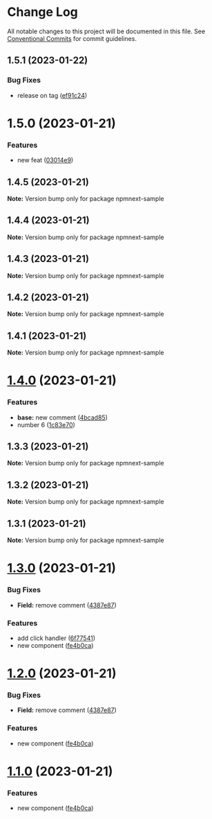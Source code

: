 # Change Log

All notable changes to this project will be documented in this file.
See [Conventional Commits](https://conventionalcommits.org) for commit guidelines.

## 1.5.1 (2023-01-22)


### Bug Fixes

* release on tag ([ef91c24](https://github.com/ilhan007/npmnext-sample/commit/ef91c24824fe455eded27a642708ade888ef176f))





# 1.5.0 (2023-01-21)


### Features

* new feat ([03014e9](https://github.com/ilhan007/npmnext-sample/commit/03014e9d0b7f53a662132de1a153ac17a0d310fa))





## 1.4.5 (2023-01-21)

**Note:** Version bump only for package npmnext-sample





## 1.4.4 (2023-01-21)

**Note:** Version bump only for package npmnext-sample





## 1.4.3 (2023-01-21)

**Note:** Version bump only for package npmnext-sample





## 1.4.2 (2023-01-21)

**Note:** Version bump only for package npmnext-sample





## 1.4.1 (2023-01-21)

**Note:** Version bump only for package npmnext-sample





# [1.4.0](https://github.com/ilhan007/npmnext-sample/compare/v1.3.3...v1.4.0) (2023-01-21)


### Features

* **base:** new comment ([4bcad85](https://github.com/ilhan007/npmnext-sample/commit/4bcad85003df4ad4dfeea02405d46efddb801d4f))
* number 6 ([1c83e70](https://github.com/ilhan007/npmnext-sample/commit/1c83e708a6ce77e47c6c8d03ff1934e0da24e658))





## 1.3.3 (2023-01-21)

**Note:** Version bump only for package npmnext-sample





## 1.3.2 (2023-01-21)

**Note:** Version bump only for package npmnext-sample





## 1.3.1 (2023-01-21)

**Note:** Version bump only for package npmnext-sample





# [1.3.0](https://github.com/ilhan007/npmnext-sample/compare/v1.2.6...v1.3.0) (2023-01-21)


### Bug Fixes

* **Field:** remove comment ([4387e87](https://github.com/ilhan007/npmnext-sample/commit/4387e87243a3ab9a9bf921142415764c6ad106bf))


### Features

* add click handler ([6f77541](https://github.com/ilhan007/npmnext-sample/commit/6f77541ad163bf31910be037bf648207cf743e6f))
* new component ([fe4b0ca](https://github.com/ilhan007/npmnext-sample/commit/fe4b0ca8beb5504305bc432f404f6338ad5f6a9a))





# [1.2.0](https://github.com/ilhan007/npmnext-sample/compare/v1.2.6...v1.2.0) (2023-01-21)


### Bug Fixes

* **Field:** remove comment ([4387e87](https://github.com/ilhan007/npmnext-sample/commit/4387e87243a3ab9a9bf921142415764c6ad106bf))


### Features

* new component ([fe4b0ca](https://github.com/ilhan007/npmnext-sample/commit/fe4b0ca8beb5504305bc432f404f6338ad5f6a9a))





# [1.1.0](https://github.com/ilhan007/npmnext-sample/compare/v1.2.6...v1.1.0) (2023-01-21)


### Features

* new component ([fe4b0ca](https://github.com/ilhan007/npmnext-sample/commit/fe4b0ca8beb5504305bc432f404f6338ad5f6a9a))
